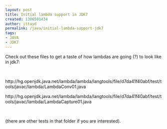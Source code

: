 ```yaml
---
layout: post
title: Initial lambda support in JDK7
created: 1306501434
author: ittayd
permalink: /java/initial-lambda-support-jdk7
tags:
- JAVA
- JDK7
---
```

<p>Check out these files to get a taste of how lambdas are going (?)&nbsp;to look like in jdk7:</p>
<p>&nbsp;</p>
<p>http://hg.openjdk.java.net/lambda/lambda/langtools/file/d7da41f40abf/test/tools/javac/lambda/LambdaConv01.java</p>
<p>http://hg.openjdk.java.net/lambda/lambda/langtools/file/d7da41f40abf/test/tools/javac/lambda/LambdaCapture01.java</p>
<p>&nbsp;</p>
<p>(there are other tests in that folder if you are interested).</p>
<p>&nbsp;</p>
<p>&nbsp;</p>
